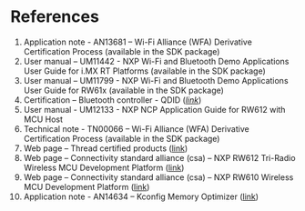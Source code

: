 # References

1.  Application note - AN13681 – Wi-Fi Alliance \(WFA\) Derivative Certification Process \(available in the SDK package\)
2.  User manual – UM11442 - NXP Wi-Fi and Bluetooth Demo Applications User Guide for i.MX RT Platforms \(available in the SDK package\)
3.  User manual – UM11799 - NXP Wi-Fi and Bluetooth Demo Applications User Guide for RW61x \(available in the SDK package\)
4.  Certification – Bluetooth controller - QDID \(*[link](https:/launchstudio.bluetooth.com/ListingDetails/115533)*\)
5.  User manual - UM12133 - NXP NCP Application Guide for RW612 with MCU Host
6.  Technical note - TN00066 – Wi-Fi Alliance \(WFA\) Derivative Certification Process \(available in the SDK package\)
7.  Web page – Thread certified products \([link](https://www.threadgroup.org/What-is-Thread/Thread-Benefits)\)
8.  Web page – Connectivity standard alliance \(csa\) – NXP RW612 Tri-Radio Wireless MCU Development Platform \([link](https://csa-iot.org/csa_product/nxp-rw612-tri-radio-wireless-mcu-development-platform)\)
9.  Web page – Connectivity standard alliance \(csa\) – NXP RW610 Wireless MCU Development Platform \([link](https://csa-iot.org/csa_product/nxp-rw610-wireless-mcu-development-platform/)\)
10.  Application note - AN14634 – Kconfig Memory Optimizer \([link](https://docs.nxp.com/bundle/AN14634/page/topics/about_this_document.html)\)